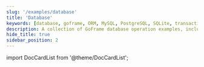 ```yaml
---
slug: '/examples/database'
title: 'Database'
keywords: [database, goframe, ORM, MySQL, PostgreSQL, SQLite, transaction, connection pool, encrypted password, data query]
description: A collection of GoFrame database operation examples, including ORM basic operations, transaction handling, connection pool management, encrypted password connections, advanced query techniques, and support for various database types
hide_title: true
sidebar_position: 2
---
```


import DocCardList from '@theme/DocCardList';

<DocCardList />
